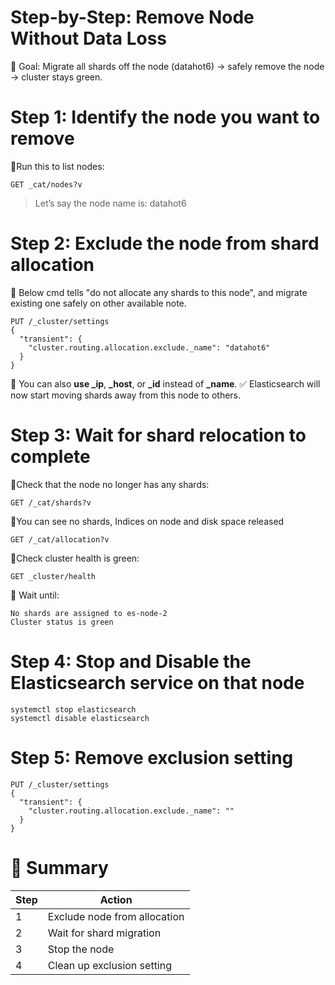 # Step-by-Step: Remove Node Without Data Loss
🎯 Goal: Migrate all shards off the node (datahot6) → safely remove the node → cluster stays green.

# Step 1: Identify the node you want to remove
🔹Run this to list nodes:
```
GET _cat/nodes?v
```
> Let’s say the node name is: datahot6

# Step 2: Exclude the node from shard allocation
🔹 Below cmd tells "do not allocate any shards to this node", and migrate existing one safely on other available note.
```
PUT /_cluster/settings
{
  "transient": {
    "cluster.routing.allocation.exclude._name": "datahot6"
  }
}
```
🔹 You can also **use _ip**, **_host**, or **_id** instead of **_name**.
✅ Elasticsearch will now start moving shards away from this node to others.

# Step 3: Wait for shard relocation to complete

🔹Check that the node no longer has any shards:
```
GET /_cat/shards?v
```
🔹You can see no shards, Indices on node and disk space released
```
GET /_cat/allocation?v
```
🔹Check cluster health is green:
```
GET _cluster/health
```
📌 Wait until:
```
No shards are assigned to es-node-2
Cluster status is green
```
# Step 4: Stop and Disable the Elasticsearch service on that node
```
systemctl stop elasticsearch
systemctl disable elasticsearch
```

# Step 5: Remove exclusion setting
```
PUT /_cluster/settings
{
  "transient": {
    "cluster.routing.allocation.exclude._name": ""
  }
}
```

# 📘 Summary

|Step	|Action|
|-----|------|
|1	|Exclude node from allocation|
|2	|Wait for shard migration|
|3	|Stop the node|
|4	|Clean up exclusion setting|
